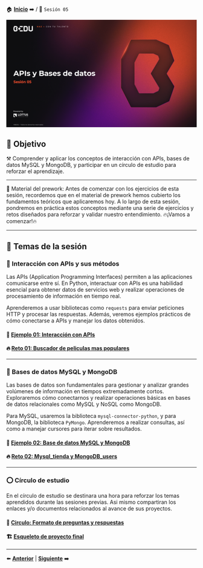 🏠 [**Inicio**](../Readme.md) ➡️ / 📖 `Sesión 05`

<div align="center">
    <img src="Imagenes/S05_Bedu.png" alt="Sesion_05">
</div>

## 🎯 Objetivo

⚒️ Comprender y aplicar los conceptos de interacción con APIs, bases de datos MySQL y MongoDB, y participar en un círculo de estudio para reforzar el aprendizaje.

---

📘 Material del prework:
Antes de comenzar con los ejercicios de esta sesión, recordemos que en el material de prework hemos cubierto los fundamentos teóricos que aplicaremos hoy. A lo largo de esta sesión, pondremos en práctica estos conceptos mediante una serie de ejercicios y retos diseñados para reforzar y validar nuestro entendimiento. 
🔥¡Vamos a comenzar!🔥

---

## 📂 Temas de la sesión

### 📖 Interacción con APIs y sus métodos

Las APIs (Application Programming Interfaces) permiten a las aplicaciones comunicarse entre sí. En Python, interactuar con APIs es una habilidad esencial para obtener datos de servicios web y realizar operaciones de procesamiento de información en tiempo real.

Aprenderemos a usar bibliotecas como `requests` para enviar peticiones HTTP y procesar las respuestas. Además, veremos ejemplos prácticos de cómo conectarse a APIs y manejar los datos obtenidos.

#### 📜 **[Ejemplo 01: Interacción con APIs](Ejemplo-01/Readme.md)**
#### 🔥 **[Reto 01: Buscador de peliculas mas populares](Reto-01/Readme.md)**

---

### 📖 Bases de datos MySQL y MongoDB

Las bases de datos son fundamentales para gestionar y analizar grandes volúmenes de información en tiempos extremadamente cortos. Exploraremos cómo conectarnos y realizar operaciones básicas en bases de datos relacionales como MySQL y NoSQL como MongoDB.

Para MySQL, usaremos la biblioteca `mysql-connector-python`, y para MongoDB, la biblioteca `PyMongo`. Aprenderemos a realizar consultas, así como a manejar cursores para iterar sobre resultados.

#### 📜 **[Ejemplo 02: Base de datos MySQL y MongoDB](Ejemplo-02/Readme.md)**
#### 🔥 **[Reto 02: Mysql_tienda y MongoDB_users](Reto-02/Readme.md)**


---


### ⭕ Círculo de estudio

En el círculo de estudio se destinara una hora para reforzar los temas aprendidos durante las sesiones previas. Asi mismo compartiran los enlaces y/o documentos relacionados al avance de sus proyectos.


#### 📜 **[Circulo: Formato de preguntas y respuestas](Ejemplo-03/Readme.md)**

#### 🏗️ **[Esqueleto de proyecto final](Ejemplo-04/Readme.md)**

---

⬅️ [**Anterior**](../Readme.md) | [**Siguiente**](../Sesion-06/Readme.md) ➡️